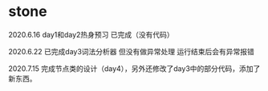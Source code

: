 # stone

2020.6.16	day1和day2热身预习 已完成（没有代码）

2020.6.22	已完成day3词法分析器 但没有做异常处理 运行结束后会有异常报错

2020.7.15	完成节点类的设计（day4），另外还修改了day3中的部分代码，添加了新东西。